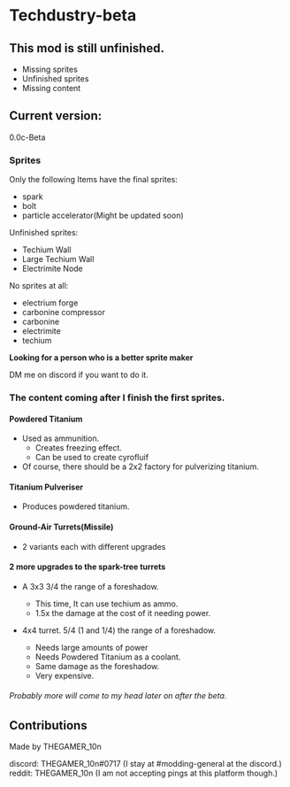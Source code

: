 # Techdustry-beta


## This mod is still unfinished.

* Missing sprites
* Unfinished sprites
* Missing content

## Current version:

0.0c-Beta

### Sprites

Only the following Items have the final sprites: 
* spark
* bolt
* particle accelerator(Might be updated soon)

Unfinished sprites: 
* Techium Wall
* Large Techium Wall
* Electrimite Node

No sprites at all:
* electrium forge
* carbonine compressor
* carbonine
* electrimite
* techium

__Looking for a person who is a better sprite maker__

DM me on discord if you want to do it.

### The content coming after I finish the first sprites.

#### Powdered Titanium
* Used as ammunition.
    * Creates freezing effect.
    * Can be used to create cyrofluif
* Of course, there should be a 2x2 factory for pulverizing titanium.

#### Titanium Pulveriser
* Produces powdered titanium.

#### Ground-Air Turrets(Missile)
* 2 variants each with different upgrades

#### 2 more upgrades to the spark-tree turrets
* A 3x3 3/4 the range of a foreshadow.
    * This time, It can use techium as ammo.
    * 1.5x the damage at the cost of it needing power.

* 4x4 turret. 5/4 (1 and 1/4) the range of a foreshadow.
    * Needs large amounts of power
    * Needs Powdered Titanium as a coolant.
    * Same damage as the foreshadow.
    * Very expensive.

###### Probably more will come to my head later on after the beta.

## Contributions


Made by THEGAMER_10n

discord: THEGAMER_10n#0717 (I stay at #modding-general at the discord.)
reddit: THEGAMER_10n (I am not accepting pings at this platform though.)
